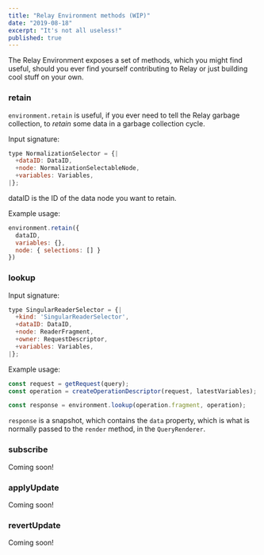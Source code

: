 ```yaml
---
title: "Relay Environment methods (WIP)"
date: "2019-08-18"
excerpt: "It's not all useless!"
published: true
---
```


The Relay Environment exposes a set of methods, which you might find useful,
should you ever find yourself contributing to Relay or just building cool stuff on your own.


### retain

`environment.retain` is useful, if you ever need to tell the Relay garbage collection,
to *retain* some data in a garbage collection cycle.

Input signature:

```javascript
type NormalizationSelector = {|
  +dataID: DataID,
  +node: NormalizationSelectableNode,
  +variables: Variables,
|};
```

dataID is the ID of the data node you want to retain.

Example usage:

```javascript
environment.retain({
  dataID,
  variables: {},
  node: { selections: [] }
})
```

### lookup

Input signature:

```javascript
type SingularReaderSelector = {|
  +kind: 'SingularReaderSelector',
  +dataID: DataID,
  +node: ReaderFragment,
  +owner: RequestDescriptor,
  +variables: Variables,
|};
```

Example usage:

```javascript
const request = getRequest(query);
const operation = createOperationDescriptor(request, latestVariables);

const response = environment.lookup(operation.fragment, operation);
```

`response` is a snapshot, which contains the `data` property, which is what is normally passed to the `render`
method, in the `QueryRenderer`.

### subscribe

Coming soon!

### applyUpdate

Coming soon!

### revertUpdate

Coming soon!
